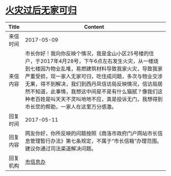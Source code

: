 # <a href="http://www.shangluo.gov.cn/zmhd/ldxxxx.jsp?urltype=leadermail.LeaderMailContentUrl&wbtreeid=1112&leadermailid=4128">火灾过后无家可归</a>
|Title|Content|
|:---:|---|
|来信时间|2017-05-09|
|来信内容|市长你好！我向你反映个情况，我是金山小区25号楼的住户，于2017年4月28号，下午6点左右发生火灾，从一楼烧到七楼因为物业乱堆，易燃建筑材料导致我家火灾，导致我家严重受损，现一家人无家可归，吃住成问题，多次与物业交涉无果，得不到解决，我们到西丹凤信访局反映情况，信访局居然不知道，此事情，我想这中间是不是有什么猫腻？像我们这种老百姓是叫天天不灵叫地地不应，真是投诉无门，我想得到市长您的帮助，一家人在这里万分感激。|
|回复时间|2017-05-11|
|回复内容|网友你好，你所反映的问题按照《商洛市政府门户网站市长信息管理暂行办法》第七条规定，不属于“市长信箱”办理范围。建议你通过司法渠道解决问题。|
|回复机构|<a href="../../categories/agencies/市信息办.md">市信息办</a>|